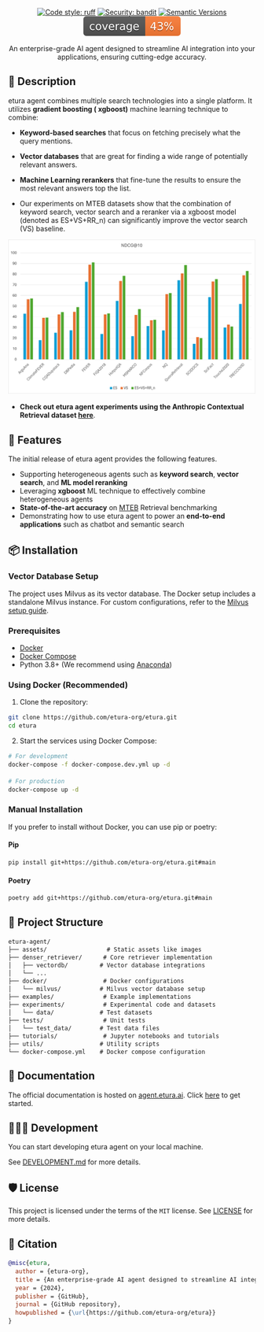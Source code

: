 

<div align="center">

<!-- [![Build status](https://github.com/etura-org/etura/workflows/build/badge.svg?branch=main&event=push)](https://github.com/etura-org/etura/actions?query=workflow%3Abuild) -->

[![Code style: ruff](https://img.shields.io/badge/code%20style-black-000000.svg)](https://github.com/astral-sh/ruff)
[![Security: bandit](https://img.shields.io/badge/security-bandit-green.svg)](https://github.com/PyCQA/bandit)
[![Semantic Versions](https://img.shields.io/badge/%20%20%F0%9F%93%A6%F0%9F%9A%80-semantic--versions-e10079.svg)](https://github.com/etura-org/etura/releases)
![Coverage Report](assets/images/coverage.svg)

An enterprise-grade AI agent designed to streamline AI integration into your applications, ensuring cutting-edge accuracy.

</div>

## 📝 Description

etura agent combines multiple search technologies into a single platform. It utilizes **gradient boosting (
xgboost)** machine learning technique to combine:

- **Keyword-based searches** that focus on fetching precisely what the query mentions.
- **Vector databases** that are great for finding a wide range of potentially relevant answers.
- **Machine Learning rerankers** that fine-tune the results to ensure the most relevant answers top the list.

- Our experiments on MTEB datasets show that the combination of keyword search, vector search and a reranker via a xgboost model (denoted as ES+VS+RR_n) can significantly improve the vector search (VS) baseline.

![mteb_ndcg_plot](mteb_ndcg_plot.png)

- **Check out etura agent experiments using the Anthropic Contextual Retrieval dataset [here](https://github.com/Lumicrownai/Etura-agent/tree/master/experiments/data/contextual-embeddings)**.

## 🚀 Features

The initial release of etura agent provides the following features.

- Supporting heterogeneous agents such as **keyword search**, **vector search**, and **ML model reranking**
- Leveraging **xgboost** ML technique to effectively combine heterogeneous agents
- **State-of-the-art accuracy** on [MTEB](https://github.com/embeddings-benchmark/mteb) Retrieval benchmarking
- Demonstrating how to use etura agent to power an **end-to-end applications** such as chatbot and semantic search

## 📦 Installation

### Vector Database Setup

The project uses Milvus as its vector database. The Docker setup includes a standalone Milvus instance. For custom configurations, refer to the [Milvus setup guide](docker/milvus/README.md).

### Prerequisites

- [Docker](https://docs.docker.com/get-docker/)
- [Docker Compose](https://docs.docker.com/compose/install/)
- Python 3.8+ (We recommend using [Anaconda](https://www.anaconda.com/download))

### Using Docker (Recommended)

1. Clone the repository:

```bash
git clone https://github.com/etura-org/etura.git
cd etura
```

2. Start the services using Docker Compose:

```bash
# For development
docker-compose -f docker-compose.dev.yml up -d

# For production
docker-compose up -d
```

### Manual Installation

If you prefer to install without Docker, you can use pip or poetry:

#### Pip

```bash
pip install git+https://github.com/etura-org/etura.git#main
```

#### Poetry

```bash
poetry add git+https://github.com/etura-org/etura.git#main
```

## 📁 Project Structure

```
etura-agent/
├── assets/                 # Static assets like images
├── denser_retriever/      # Core retriever implementation
│   ├── vectordb/         # Vector database integrations
│   └── ...
├── docker/                # Docker configurations
│   └── milvus/           # Milvus vector database setup
├── examples/              # Example implementations
├── experiments/           # Experimental code and datasets
│   └── data/             # Test datasets
├── tests/                 # Unit tests
│   └── test_data/        # Test data files
├── tutorials/             # Jupyter notebooks and tutorials
├── utils/                # Utility scripts
└── docker-compose.yml    # Docker compose configuration
```

## 📃 Documentation

The official documentation is hosted on [agent.etura.ai](https://agent.etura.ai).
Click [here](https://agent.etura.ai/docs) to get started.

## 👨🏼‍💻 Development

You can start developing etura agent on your local machine.

See [DEVELOPMENT.md](DEVELOPMENT.md) for more details.

## 🛡 License

This project is licensed under the terms of the `MIT` license.
See [LICENSE](https://github.com/Lumicrownai/Etura-agent/blob/master/LICENSE) for more details.

## 📃 Citation

```bibtex
@misc{etura,
  author = {etura-org},
  title = {An enterprise-grade AI agent designed to streamline AI integration into your applications, ensuring cutting-edge accuracy.},
  year = {2024},
  publisher = {GitHub},
  journal = {GitHub repository},
  howpublished = {\url{https://github.com/etura-org/etura}}
}
```

